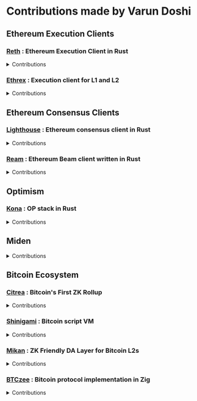 # Contributions made by Varun Doshi

## Ethereum Execution Clients
### [Reth](https://github.com/paradigmxyz/reth) : Ethereum Execution Client in Rust

<details>

<summary>Contributions</summary>

- [17179](https://github.com/paradigmxyz/reth/pull/17179) : Add v5 flashbots relay block validation for Fusaka
- [16818](https://github.com/paradigmxyz/reth/pull/16818) : Punish malicious peers
- [15683](https://github.com/paradigmxyz/reth/pull/15683) : Use L2 timestamps for mapped L1
- [15233](https://github.com/paradigmxyz/reth/pull/15233) : Add opstack specific display_hardforks implementation
- [15132](https://github.com/paradigmxyz/reth/pull/15132) : Use configured max_new_pending_txs_notifications channel for channel size
- [14333](https://github.com/paradigmxyz/reth/pull/14333) : Return root result without blocking due to sparse trie Drop
- [14273](https://github.com/paradigmxyz/reth/pull/14273) : Add cli arg for pool lifetime
- [11501](https://github.com/paradigmxyz/reth/pull/11501) : RPC replace function created 
- [11491](https://github.com/paradigmxyz/reth/pull/11491) : Reset pruned numbers on stage drop
- [11469](https://github.com/paradigmxyz/reth/pull/11469) : Cleaned up prepare_call_env()
- [11435](https://github.com/paradigmxyz/reth/pull/11435) : Reorder all serde_bincode_compat module definitions


</details>


### [Ethrex](https://github.com/lambdaclass/ethrex) : Execution client for L1 and L2

<details>

<summary>Contributions</summary>

- [2125](https://github.com/lambdaclass/ethrex/pull/2125) : Added validation before removedb
- [1762](https://github.com/lambdaclass/ethrex/pull/1762) : Replace specId with Fork

</details>


## Ethereum Consensus Clients
### [Lighthouse](https://github.com/sigp/lighthouse) : Ethereum consensus client in Rust

<details>

<summary>Contributions</summary>

- [7279](https://github.com/sigp/lighthouse/pull/7279) : Update mainnet bootnodes
- [7253](https://github.com/sigp/lighthouse/pull/7253) : Better error for light_client/bootstrap endpoint
- [7222](https://github.com/sigp/lighthouse/pull/7222) : Add more bootnodes for Hoodi and Sepolia  
- [7160](https://github.com/sigp/lighthouse/pull/7160) : Update hoodi config to use new fields 
- [7134](https://github.com/sigp/lighthouse/pull/7134) : Refactor BlockProposerContents


</details>

### [Ream](https://github.com/ReamLabs/ream) : Ethereum Beam client written in Rust

<details>

<summary>Contributions</summary>

- [618](https://github.com/ReamLabs/ream/pull/618) : Forward and validate gossipsub beacon block
- [584](https://github.com/ReamLabs/ream/pull/584) : Implement builder specifications
- [458](https://github.com/ReamLabs/ream/pull/458) : Weak Subjectivity Check
- [371](https://github.com/ReamLabs/ream/pull/371) : Implement Checkpoint Sync 
- [31](https://github.com/ReamLabs/ream/pull/31) : Implement Fork Choice functions
- More [PRs](https://github.com/ReamLabs/ream/pulls?page=1&q=is%3Apr+author%3Avarun-doshi)

</details>

## Optimism

### [Kona](https://github.com/op-rs/kona) : OP stack in Rust

<details>



<summary>Contributions</summary>

- [2460](https://github.com/op-rs/kona/pull/2460) : Support sequencer recovery mode
- [2394](https://github.com/op-rs/kona/pull/2394) : L2 Chain ID Abstraction
- [2235](https://github.com/op-rs/kona/pull/2235) : Supervisor Engine Resets
- [2145](https://github.com/op-rs/kona/pull/2145) : Fix localUnsafe always points to genesis
- [2072](https://github.com/op-rs/kona/pull/2072) : Implement opp2p_listBlockedSubnets
- [1601](https://github.com/op-rs/kona/pull/1601) : Contract code tests
- [1485](https://github.com/op-rs/kona/pull/1485) : Sequencer cli parameters
- More [PRs](https://github.com/op-rs/kona/pulls?q=+is%3Apr+author%3Avarun-doshi+)

</details>

## Miden


<details>

<summary>Contributions</summary>

- [Miden-base](https://github.com/0xMiden/miden-base/pulls?q=+is%3Apr+author%3Avarun-doshi+) : Core components of the Miden protocol
- [Miden-client](https://github.com/0xMiden/miden-client/pulls?q=+is%3Apr+author%3Avarun-doshi+) : Client library that facilitates interaction with the Miden blockchain
- [Miden-node](https://github.com/0xMiden/miden-node/pulls?q=+is%3Apr+author%3Avarun-doshi+) : Implementation of the node for the Miden blockchain
- [Miden-VM](https://github.com/0xMiden/miden-vm/pulls?q=+is%3Apr+author%3Avarun-doshi+) : STARK based Miden VM
- [Miden-crypto](https://github.com/0xMiden/crypto/pulls?q=is%3Apr+author%3Avarun-doshi+is%3Aclosed) : Cryptographic primitives used in Miden rollup

</details>


## Bitcoin Ecosystem

### [Citrea](https://github.com/chainwayxyz/citrea) : Bitcoin's First ZK Rollup

<details>

<summary>Contributions</summary>

- [2572](https://github.com/chainwayxyz/citrea/pull/2572) : Remove CommitmentMerkleRoots table from Ledger DB
- [2549](https://github.com/chainwayxyz/citrea/pull/2549) : Table warn and move height function
- [2517](https://github.com/chainwayxyz/citrea/pull/2517) : Remove sequencer_pub_key from HookL2BlockInfo 
- [2405](https://github.com/chainwayxyz/citrea/pull/2405) : Return error for no bytecode

</details>

### [Shinigami](https://github.com/starkware-bitcoin/shinigami) : Bitcoin script VM

<details>

<summary>Contributions</summary>

- [287](https://github.com/starkware-bitcoin/shinigami/pull/287) : Fix P2SH failing tests
- [268](https://github.com/starkware-bitcoin/shinigami/pull/268) : Implement P2SH Transaction Type
- [79](https://github.com/starkware-bitcoin/shinigami/pull/79) : Implement OP_SWAP & OP_2SWAP opcodes

</details>

### [Mikan](https://github.com/starkware-bitcoin/mikan) : ZK Friendly DA Layer for Bitcoin L2s

<details>

<summary>Contributions</summary>

- [34](https://github.com/starkware-bitcoin/mikan/pull/34) : Add block table + serialization
- [31](https://github.com/starkware-bitcoin/mikan/pull/31) : Update Block structure
- [26](https://github.com/starkware-bitcoin/mikan/pull/26) : Implement Block structure
- [25](https://github.com/starkware-bitcoin/mikan/pull/25) : Fix toolchain extension

</details>

### [BTCzee](https://github.com/zig-bitcoin/btczee) : Bitcoin protocol implementation in Zig

<details>

<summary>Contributions</summary>

- [113](https://github.com/zig-bitcoin/btczee/pull/113) : Implement ScriptBuilder
- [34](https://github.com/zig-bitcoin/btczee/pull/34) : Implement more Opcodes
- [25](https://github.com/zig-bitcoin/btczee/pull/25) : Implement Opcodes

</details>
